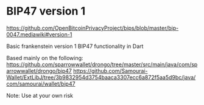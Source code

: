 # BIP47 version 1
https://github.com/OpenBitcoinPrivacyProject/bips/blob/master/bip-0047.mediawiki#version-1

Basic frankenstein version 1 BIP47 functionality in Dart

Based mainly on the following:
https://github.com/sparrowwallet/drongo/tree/master/src/main/java/com/sparrowwallet/drongo/bip47
https://github.com/Samourai-Wallet/ExtLibJ/tree/3b9832954d3754baaca3307ecc6a872f5aa5d9bc/java/com/samourai/wallet/bip47

Note: Use at your own risk